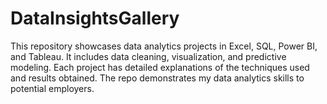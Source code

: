 # DataInsightsGallery
This repository showcases data analytics projects in Excel, SQL, Power BI, and Tableau. It includes data cleaning, visualization, and predictive modeling. Each project has detailed explanations of the techniques used and results obtained. The repo demonstrates my data analytics skills to potential employers.

